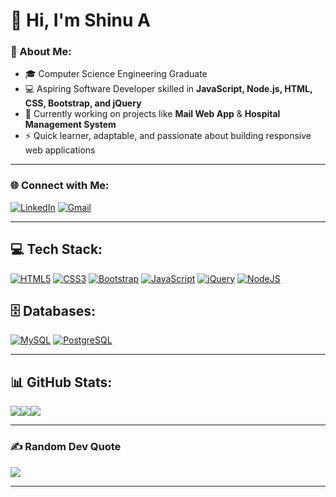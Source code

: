 # 👋 Hi, I'm Shinu A  

### 💫 About Me:
- 🎓 Computer Science Engineering Graduate  
- 💻 Aspiring Software Developer skilled in **JavaScript, Node.js, HTML, CSS, Bootstrap, and jQuery**  
- 🔭 Currently working on projects like **Mail Web App** & **Hospital Management System**  
- ⚡ Quick learner, adaptable, and passionate about building responsive web applications  

---

### 🌐 Connect with Me:
[![LinkedIn](https://img.shields.io/badge/LinkedIn-%230077B5.svg?logo=linkedin&logoColor=white)](https://www.linkedin.com/in/shinuarjunan/)  [![Gmail](https://img.shields.io/badge/Gmail-D14836?logo=gmail&logoColor=white)](mailto:shinuarjunan.work@gmail.com)  

---

## 💻 Tech Stack:
[![HTML5](https://img.shields.io/badge/html5-%23E34F26.svg?style=for-the-badge&logo=html5&logoColor=white)](https://html.com/)  [![CSS3](https://img.shields.io/badge/css3-%231572B6.svg?style=for-the-badge&logo=css3&logoColor=white)](https://www.css3.com/)  [![Bootstrap](https://img.shields.io/badge/bootstrap-%23563D7C.svg?style=for-the-badge&logo=bootstrap&logoColor=white)](https://getbootstrap.com/)  [![JavaScript](https://img.shields.io/badge/javascript-%23323330.svg?style=for-the-badge&logo=javascript&logoColor=%23F7DF1E)](https://www.javascript.com/)  [![jQuery](https://img.shields.io/badge/jquery-%230769AD.svg?style=for-the-badge&logo=jquery&logoColor=white)](https://jquery.com/)  [![NodeJS](https://img.shields.io/badge/node.js-6DA55F?style=for-the-badge&logo=node.js&logoColor=white)](https://nodejs.org/) 

## 🗄️ Databases:
[![MySQL](https://img.shields.io/badge/mysql-4479A1.svg?style=for-the-badge&logo=mysql&logoColor=white)](https://www.mysql.com/)  [![PostgreSQL](https://img.shields.io/badge/postgresql-316192.svg?style=for-the-badge&logo=postgresql&logoColor=white)](https://www.postgresql.org/)



---

## 📊 GitHub Stats:
![](https://github-readme-stats.vercel.app/api?username=shinuarjunan&theme=dark&hide_border=false&include_all_commits=false&count_private=false)![](https://github-readme-streak-stats.herokuapp.com/?user=YOUR-GITHUB-USERNAME&theme=dark&hide_border=false)![](https://github-readme-stats.vercel.app/api/top-langs/?username=YOUR-GITHUB-USERNAME&theme=dark&hide_border=false&layout=compact)

---

### ✍️ Random Dev Quote
![](https://quotes-github-readme.vercel.app/api?type=horizontal&theme=radical)

---
